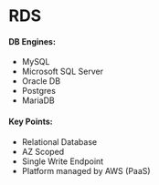 

# RDS 
#### DB Engines:
- MySQL
- Microsoft SQL Server
- Oracle DB
- Postgres
- MariaDB

#### Key Points:
- Relational Database
- AZ Scoped
- Single Write Endpoint
- Platform managed by AWS (PaaS)
